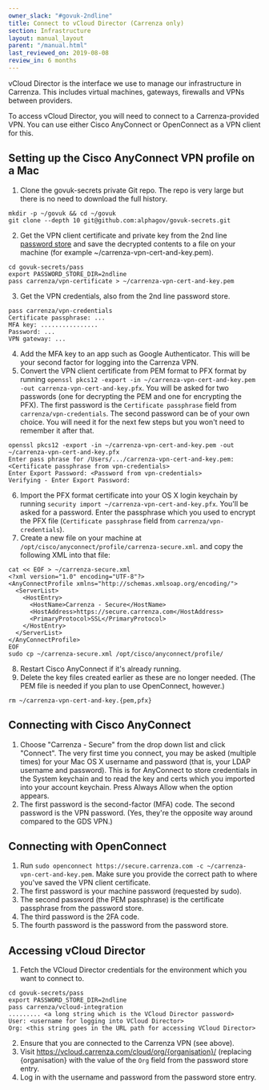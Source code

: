 ```yaml
---
owner_slack: "#govuk-2ndline"
title: Connect to vCloud Director (Carrenza only)
section: Infrastructure
layout: manual_layout
parent: "/manual.html"
last_reviewed_on: 2019-08-08
review_in: 6 months
---
```


vCloud Director is the interface we use to manage our infrastructure in Carrenza.
This includes virtual machines, gateways, firewalls and VPNs between providers.

To access vCloud Director, you will need to connect to a Carrenza-provided VPN.
You can use either Cisco AnyConnect or OpenConnect as a VPN client for this.

## Setting up the Cisco AnyConnect VPN profile on a Mac

1. Clone the govuk-secrets private Git repo. The repo is very large but there is no need to download the full history.
```
mkdir -p ~/govuk && cd ~/govuk
git clone --depth 10 git@github.com:alphagov/govuk-secrets.git
```
2. Get the VPN client certificate and private key from the 2nd line [password store](https://github.com/alphagov/govuk-secrets/tree/master/pass) and save the decrypted contents to a file on your machine (for example ~/carrenza-vpn-cert-and-key.pem).
```
cd govuk-secrets/pass
export PASSWORD_STORE_DIR=2ndline
pass carrenza/vpn-certificate > ~/carrenza-vpn-cert-and-key.pem
```
3. Get the VPN credentials, also from the 2nd line password store.
```
pass carrenza/vpn-credentials
Certificate passphrase: ...
MFA key: ................
Password: ...
VPN gateway: ...
```
4. Add the MFA key to an app such as Google Authenticator. This will be your
   second factor for logging into the Carrenza VPN.
5. Convert the VPN client certificate from PEM format to PFX format by running
   `openssl pkcs12 -export -in ~/carrenza-vpn-cert-and-key.pem -out carrenza-vpn-cert-and-key.pfx`.
   You will be asked for two passwords (one for decrypting the PEM and one for
   encrypting the PFX). The first password is the `Certificate passphrase` field
   from `carrenza/vpn-credentials`. The second password can be of your own choice.
   You will need it for the next few steps but you won't need to remember it
   after that.
```
openssl pkcs12 -export -in ~/carrenza-vpn-cert-and-key.pem -out ~/carrenza-vpn-cert-and-key.pfx
Enter pass phrase for /Users/.../carrenza-vpn-cert-and-key.pem: <Certificate passphrase from vpn-credentials>
Enter Export Password: <Password from vpn-credentials>
Verifying - Enter Export Password:
```
6. Import the PFX format certificate into your OS X login keychain by running
   `security import ~/carrenza-vpn-cert-and-key.pfx`.
   You'll be asked for a password. Enter the passphrase which you used to encrypt the PFX file (`Certificate passphrase` field from `carrenza/vpn-credentials`).
7. Create a new file on your machine at `/opt/cisco/anyconnect/profile/carrenza-secure.xml`.
   and copy the following XML into that file:

```
cat << EOF > ~/carrenza-secure.xml
<?xml version="1.0" encoding="UTF-8"?>
<AnyConnectProfile xmlns="http://schemas.xmlsoap.org/encoding/">
  <ServerList>
    <HostEntry>
      <HostName>Carrenza - Secure</HostName>
      <HostAddress>https://secure.carrenza.com</HostAddress>
      <PrimaryProtocol>SSL</PrimaryProtocol>
    </HostEntry>
  </ServerList>
</AnyConnectProfile>
EOF
sudo cp ~/carrenza-secure.xml /opt/cisco/anyconnect/profile/
```
8. Restart Cisco AnyConnect if it's already running.
9. Delete the key files created earlier as these are no longer needed. (The PEM file is needed if you plan to use OpenConnect, however.)
```
rm ~/carrenza-vpn-cert-and-key.{pem,pfx}
```

## Connecting with Cisco AnyConnect
1. Choose "Carrenza - Secure" from the drop down list and click "Connect". The very first time you connect, you may be asked (multiple times) for your Mac OS X username and password (that is, your LDAP username and password). This is for AnyConnect to store credentials in the System keychain and to read the key and certs which you imported into your account keychain. Press Always Allow when the option appears.
2. The first password is the second-factor (MFA) code. The second password is the VPN password. (Yes, they're the opposite way around compared to the GDS VPN.)

## Connecting with OpenConnect

1. Run `sudo openconnect https://secure.carrenza.com -c ~/carrenza-vpn-cert-and-key.pem`.
   Make sure you provide the correct path to where you've saved the VPN client certificate.
2. The first password is your machine password (requested by sudo).
3. The second password (the PEM passphrase) is the certificate passphrase from the password store.
4. The third password is the 2FA code.
5. The fourth password is the password from the password store.

## Accessing vCloud Director

1. Fetch the VCloud Director credentials for the environment which you want to connect to.
```
cd govuk-secrets/pass
export PASSWORD_STORE_DIR=2ndline
pass carrenza/vcloud-integration
......... <a long string which is the VCloud Director password>
User: <username for logging into VCloud Director>
Org: <this string goes in the URL path for accessing VCloud Director>
```
2. Ensure that you are connected to the Carrenza VPN (see above).
3. Visit https://vcloud.carrenza.com/cloud/org/{organisation}/ (replacing {organisation} with the value of the `Org` field from the password store entry.
4. Log in with the username and password from the password store entry.
